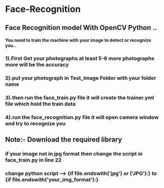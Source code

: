 # Face-Recognition
## Face Recognition model With OpenCV Python ..
#### You need to train the machine with your image to detect or recognize you..
### 1).First Get your photographs at least 5-6 more photographs more will be the accuracy
### 2).put your photograph in Test_Image Folder with your folder name
### 3).then run the face_train.py file it will create the trainer.yml file which hold the train data 
### 4).run the face_recognition.py file it will open camera window and try to recognize you 

## Note:- Download the required library 
### if your image not in jpg format then change the script in face_train.py in line 22
### change python script --> {if file.endswith('jpg') or ('JPG'):} to {if file.endswith('your_img_format'):}
